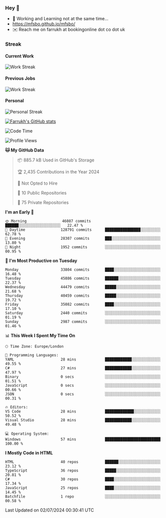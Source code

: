### Hey 👋

- 🏃 Working and Learning not at the same time...
- https://mfsbo.github.io/mfsbo/
- ✉️ Reach me on farrukh at bookingonline dot co dot uk

### Streak
#### Current Work
![Work Streak](https://streak-stats.demolab.com/?user=mfsbo)
#### Previous Jobs
![Work Streak](https://streak-stats.demolab.com/?user=farrukhcw)
#### Personal
![Personal Streak](https://streak-stats.demolab.com/?user=farrukhsubhani)

[![Farrukh's GitHub stats](https://github-readme-stats.vercel.app/api?username=mfsbo&hide=stars&count_private=true)](https://github.com/mfsbo/)

<!--START_SECTION:waka-->
![Code Time](http://img.shields.io/badge/Code%20Time-642%20hrs%2037%20mins-blue)

![Profile Views](http://img.shields.io/badge/Profile%20Views-0-blue)

**🐱 My GitHub Data** 

> 📦 885.7 kB Used in GitHub's Storage 
 > 
> 🏆 2,435 Contributions in the Year 2024
 > 
> 🚫 Not Opted to Hire
 > 
> 📜 10 Public Repositories 
 > 
> 🔑 75 Private Repositories 
 > 
**I'm an Early 🐤** 

```text
🌞 Morning                46087 commits       ██████░░░░░░░░░░░░░░░░░░░   22.47 % 
🌆 Daytime                128791 commits      ████████████████░░░░░░░░░   62.78 % 
🌃 Evening                28307 commits       ███░░░░░░░░░░░░░░░░░░░░░░   13.80 % 
🌙 Night                  1952 commits        ░░░░░░░░░░░░░░░░░░░░░░░░░   00.95 % 
```
📅 **I'm Most Productive on Tuesday** 

```text
Monday                   33804 commits       ████░░░░░░░░░░░░░░░░░░░░░   16.48 % 
Tuesday                  45886 commits       ██████░░░░░░░░░░░░░░░░░░░   22.37 % 
Wednesday                44479 commits       █████░░░░░░░░░░░░░░░░░░░░   21.68 % 
Thursday                 40459 commits       █████░░░░░░░░░░░░░░░░░░░░   19.72 % 
Friday                   35082 commits       ████░░░░░░░░░░░░░░░░░░░░░   17.10 % 
Saturday                 2440 commits        ░░░░░░░░░░░░░░░░░░░░░░░░░   01.19 % 
Sunday                   2987 commits        ░░░░░░░░░░░░░░░░░░░░░░░░░   01.46 % 
```


📊 **This Week I Spent My Time On** 

```text
🕑︎ Time Zone: Europe/London

💬 Programming Languages: 
YAML                     28 mins             ████████████░░░░░░░░░░░░░   49.55 % 
C#                       27 mins             ████████████░░░░░░░░░░░░░   47.97 % 
Binary                   0 secs              ░░░░░░░░░░░░░░░░░░░░░░░░░   01.51 % 
JavaScript               0 secs              ░░░░░░░░░░░░░░░░░░░░░░░░░   00.66 % 
JSON                     0 secs              ░░░░░░░░░░░░░░░░░░░░░░░░░   00.31 % 

🔥 Editors: 
VS Code                  28 mins             █████████████░░░░░░░░░░░░   50.52 % 
Visual Studio            28 mins             ████████████░░░░░░░░░░░░░   49.48 % 

💻 Operating System: 
Windows                  57 mins             █████████████████████████   100.00 % 
```

**I Mostly Code in HTML** 

```text
HTML                     40 repos            ██████░░░░░░░░░░░░░░░░░░░   23.12 % 
TypeScript               36 repos            █████░░░░░░░░░░░░░░░░░░░░   20.81 % 
C#                       30 repos            ████░░░░░░░░░░░░░░░░░░░░░   17.34 % 
JavaScript               25 repos            ████░░░░░░░░░░░░░░░░░░░░░   14.45 % 
Batchfile                1 repo              ░░░░░░░░░░░░░░░░░░░░░░░░░   00.58 % 
```




 Last Updated on 02/07/2024 00:30:41 UTC
<!--END_SECTION:waka-->
<!--
**mfsbo/mfsbo** is a ✨ _special_ ✨ repository because its `README.md` (this file) appears on your GitHub profile.

Here are some ideas to get you started:

- 🔭 I’m currently working on ...
- 🌱 I’m currently learning ...
- 👯 I’m looking to collaborate on ...
- 🤔 I’m looking for help with ...
- 💬 Ask me about ...
- 📫 How to reach me: ...
- 😄 Pronouns: ...
- ⚡ Fun fact: ...
-->
